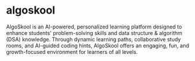 # algoskool
AlgoSkool is an AI-powered, personalized learning platform designed to enhance students' problem-solving skills and data structure &amp; algorithm (DSA) knowledge. Through dynamic learning paths, collaborative study rooms, and AI-guided coding hints, AlgoSkool offers an engaging, fun, and growth-focused environment for learners of all levels.
